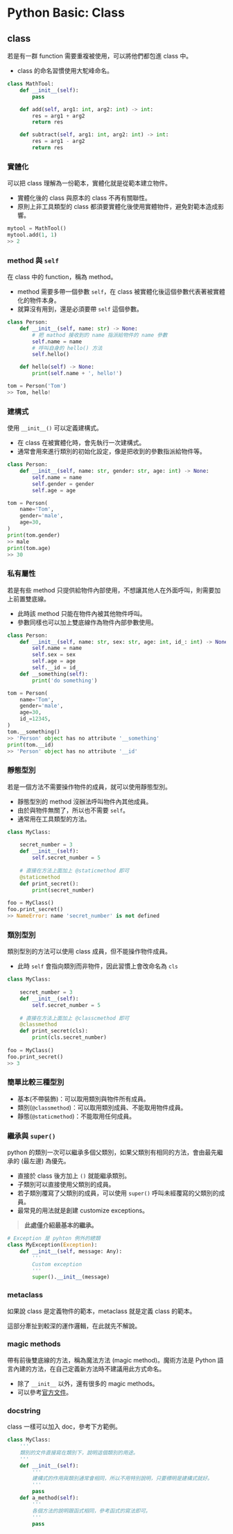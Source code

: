 # Python Basic: Class
## class
若是有一群 function 需要重複被使用，可以將他們都包進 class 中。

- class 的命名習慣使用大駝峰命名。

```py
class MathTool:
    def __init__(self):
        pass

    def add(self, arg1: int, arg2: int) -> int:
        res = arg1 + arg2
        return res

    def subtract(self, arg1: int, arg2: int) -> int:
        res = arg1 - arg2
        return res
```

### 實體化
可以把 class 理解為一份範本，實體化就是從範本建立物件。
- 實體化後的 class 與原本的 class 不再有關聯性。
- 原則上非工具類型的 class 都須要實體化後使用實體物件，避免對範本造成影響。

```py
mytool = MathTool()
mytool.add(1, 1)
>> 2
```

### method 與 `self`
在 class 中的 function，稱為 method。

- method 需要多帶一個參數 `self`，在 class 被實體化後這個參數代表著被實體化的物件本身。
- 就算沒有用到，還是必須要帶 `self` 這個參數。

```py
class Person:
    def __init__(self, name: str) -> None:
        # 把 mathod 接收到的 name 指派給物件的 name 參數
        self.name = name
        # 呼叫自身的 hello() 方法
        self.hello()

    def hello(self) -> None:
        print(self.name + ', hello!')

tom = Person('Tom')
>> Tom, hello!
```

### 建構式
使用 `__init__()` 可以定義建構式。

- 在 class 在被實體化時，會先執行一次建構式。
- 通常會用來進行類別的初始化設定，像是把收到的參數指派給物件等。

```py
class Person:
    def __init__(self, name: str, gender: str, age: int) -> None:
        self.name = name
        self.gender = gender
        self.age = age

tom = Person(
    name='Tom',
    gender='male',
    age=30,
)
print(tom.gender)
>> male
print(tom.age)
>> 30
```

### 私有屬性
若是有些 method 只提供給物件內部使用，不想讓其他人在外面呼叫，則需要加上前置雙底線。

- 此時該 method 只能在物件內被其他物件呼叫。
- 參數同樣也可以加上雙底線作為物件內部參數使用。

```py
class Person:
    def __init__(self, name: str, sex: str, age: int, id_: int) -> None:
        self.name = name
        self.sex = sex
        self.age = age
        self.__id = id_
    def __something(self):
        print('do something')

tom = Person(
    name='Tom',
    gender='male',
    age=30,
    id_=12345,
)
tom.__something()
>> 'Person' object has no attribute '__something'
print(tom.__id)
>> 'Person' object has no attribute '__id'
```

### 靜態型別
若是一個方法不需要操作物件的成員，就可以使用靜態型別。

- 靜態型別的 method 沒辦法呼叫物件內其他成員。
- 由於與物件無關了，所以也不需要 `self`。
- 通常用在工具類型的方法。

```py
class MyClass:
    
    secret_number = 3
    def __init__(self):
        self.secret_number = 5
    
    # 直接在方法上面加上 @staticmethod 即可
    @staticmethod
    def print_secret():
        print(secret_number)
    
foo = MyClass()
foo.print_secret()
>> NameError: name 'secret_number' is not defined
```

### 類別型別
類別型別的方法可以使用 class 成員，但不能操作物件成員。

- 此時 `self` 會指向類別而非物件，因此習慣上會改命名為 `cls`

```py
class MyClass:
    
    secret_number = 3
    def __init__(self):
        self.secret_number = 5
    
    # 直接在方法上面加上 @classcmethod 即可
    @classmethod
    def print_secret(cls):
        print(cls.secret_number)
    
foo = MyClass()
foo.print_secret()
>> 3
```

### 簡單比較三種型別

- 基本(不帶裝飾)：可以取用類別與物件所有成員。
- 類別(`@classmethod`)：可以取用類別成員、不能取用物件成員。
- 靜態(`@staticmethod`)：不能取用任何成員。

### 繼承與 `super()`
python 的類別一次可以繼承多個父類別，如果父類別有相同的方法，會由最先繼承的 (最左邊) 為優先。

- 直接於 class 後方加上 `()` 就能繼承類別。
- 子類別可以直接使用父類別的成員。
- 若子類別覆寫了父類別的成員，可以使用 `super()` 呼叫未經覆寫的父類別的成員。
- 最常見的用法就是創建 customize exceptions。

> **此處僅介紹最基本的繼承。**

```py
# Exception 是 pyhton 例外的總類
class MyException(Exception):
    def __init__(self, message: Any):
        '''
        Custom exception
        '''
        super().__init__(message)
```

### metaclass
如果說 class 是定義物件的範本，metaclass 就是定義 class 的範本。

這部分牽扯到較深的運作邏輯，在此就先不解說。

### magic methods
帶有前後雙底線的方法，稱為魔法方法 (magic method)。魔術方法是 Python 語言內建的方法，在自己定義新方法時不建議用此方式命名。

- 除了 `__init__` 以外，還有很多的 magic methods。
- 可以參考[官方文件][magic]。


### docstring
class 一樣可以加入 doc，參考下方範例。

```py
class MyClass:
    '''
    類別的文件直接寫在類別下，說明這個類別的用途。
    '''
    def __init__(self):
        '''
        建構式的作用與類別通常會相同，所以不用特別說明，只要標明是建構式就好。
        '''
        pass
    def a_method(self):
        '''
        各個方法的說明跟函式相同，參考函式的寫法即可。
        '''
        pass
```

[magic]: https://docs.python.org/3/reference/datamodel.html#special-method-names
